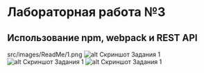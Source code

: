 # Лабораторная работа №3
## Использование npm, webpack и REST API

src/images/ReadMe/1.png
![alt Скриншот Задания 1](src/images/ReadMe/2.png)
![alt Скриншот Задания 1](src/images/ReadMe/3.png)
![alt Скриншот Задания 1](src/images/ReadMe/4.png)

